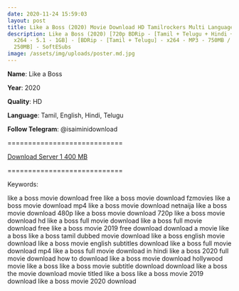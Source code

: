 ```yaml
---
date: 2020-11-24 15:59:03
layout: post
title: Like a Boss (2020) Movie Download HD Tamilrockers Multi Language
description: Like a Boss (2020) [720p BDRip - [Tamil + Telugu + Hindi + Eng] -
  x264 - 5.1 - 1GB] - [BDRip - [Tamil + Telugu] - x264 - MP3 - 750MB / 450MB /
  250MB] - SoftESubs
image: /assets/img/uploads/poster.md.jpg
---
```

**Name**: Like a Boss

**Year**: 2020

**Quality**: HD

**Language**: Tamil, English, Hindi, Telugu

**Follow Telegram**: @isaiminidownload

\============================

[Download Server 1 400 MB](https://files.isaiminiweb.online/(%2520Telegram%2520%40isaiminidownload%2520)%2520-%2520Like%2520a%2520Boss%2520(2020)%C2%A0%5BBDRip%2520-%2520%5BTamil%2520%2B%2520Telugu%5D%2520-%2520x264%2520-%2520MP3%2520-%2520450MB%2520-%2520ESubs%5D.mkv?rootId=0AJtZkTkXLBuYUk9PVA)

[](https://files.isaiminiweb.online/(%2520Telegram%2520%40isaiminidownload%2520)%2520-%2520Like%2520a%2520Boss%2520(2020)%C2%A0%5BBDRip%2520-%2520%5BTamil%2520%2B%2520Telugu%5D%2520-%2520x264%2520-%2520MP3%2520-%2520450MB%2520-%2520ESubs%5D.mkv?rootId=0AJtZkTkXLBuYUk9PVA)============================

Keywords:

like a boss movie download free
like a boss movie download fzmovies
like a boss movie download mp4
like a boss movie download netnaija
like a boss movie download 480p
like a boss movie download 720p
like a boss movie download hd
like a boss full movie download
like a boss full movie download free
like a boss movie 2019 free download
download a movie like a boss
like a boss tamil dubbed movie download
like a boss english movie download
like a boss movie english subtitles download
like a boss full movie download mp4
like a boss full movie download in hindi
like a boss 2020 full movie download
how to download like a boss movie
download hollywood movie like a boss
like a boss movie subtitle download
download like a boss the movie
download movie titled like a boss
like a boss movie 2019 download
like a boss movie 2020 download